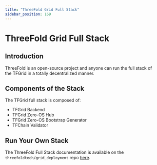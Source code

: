 ```yaml
---
title: "ThreeFold Grid Full Stack"
sidebar_position: 169
---
```


<h1> ThreeFold Grid Full Stack </h1>

## Introduction

ThreeFold is an open-source project and anyone can run the full stack of the TFGrid in a totally decentralized manner. 

## Components of the Stack

The TFGrid full stack is composed of:

- TFGrid Backend
- TFGrid Zero-OS Hub
- TFGrid Zero-OS Bootstrap Generator
- TFChain Validator

## Run Your Own Stack

The ThreeFold Full Stack documentation is available on the `threefoldtech/grid_deployment` repo [here](https://github.com/threefoldtech/grid_deployment).